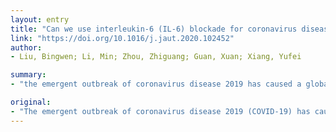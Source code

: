 ```yaml
---
layout: entry
title: "Can we use interleukin-6 (IL-6) blockade for coronavirus disease 2019 (COVID-19)-induced cytokine release syndrome (CRS)?"
link: "https://doi.org/10.1016/j.jaut.2020.102452"
author:
- Liu, Bingwen; Li, Min; Zhou, Zhiguang; Guan, Xuan; Xiang, Yufei

summary:
- "the emergent outbreak of coronavirus disease 2019 has caused a global pandemic. Acute respiratory distress syndrome (ARDS) and multiorgan dysfunction are among the leading causes of death in critically ill patients with COVID-19. The efficacy of corticosteroids, commonly used antiinflammatory agents, is controversial. We discuss the pathogenesis of severe acute respiratory syndrome (SARS)-induced CRS with that in SARS and Middle East respiratory syndrome. There is an urgent need for novel therapies to treat the outbreak of the outbreak has caused the outbreak is linked to the outbreak."

original:
- "The emergent outbreak of coronavirus disease 2019 (COVID-19) has caused a global pandemic. Acute respiratory distress syndrome (ARDS) and multiorgan dysfunction are among the leading causes of death in critically ill patients with COVID-19. The elevated inflammatory cytokines suggest that a cytokine storm, also known as cytokine release syndrome (CRS), may play a major role in the pathology of COVID-19. However, the efficacy of corticosteroids, commonly utilized antiinflammatory agents, to treat COVID-19-induced CRS is controversial. There is an urgent need for novel therapies to treat COVID-19-induced CRS. Here, we discuss the pathogenesis of severe acute respiratory syndrome (SARS)-induced CRS, compare the CRS in COVID-19 with that in SARS and Middle East respiratory syndrome (MERS), and summarize the existing therapies for CRS. We propose to utilize interleukin-6 (IL-6) blockade to manage COVID-19-induced CRS and discuss several factors that should be taken into consideration for its clinical application."
---
```


